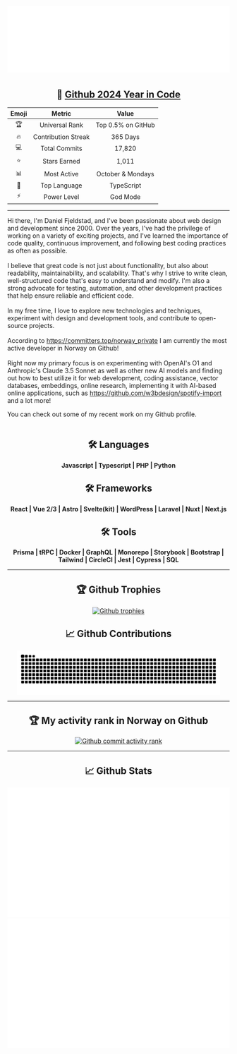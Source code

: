 
<h1 align="center"><img src="https://github.com/w3bdesign/w3bdesign/blob/master/svg/animated-header.svg" alt="Header image" /></h1> 

<h2 align="center">🎯 <a href="https://git-wrapped.com/profiles/W3bdesign">Github 2024 Year in Code</a></h2>

<div align="center">

| Emoji | Metric | Value |
|:---:|:---:|:---:|
| 🏆 | Universal Rank | Top 0.5% on GitHub |
| 🔥 | Contribution Streak | 365 Days |
| 💻 | Total Commits | 17,820 |
| ⭐ | Stars Earned | 1,011 |
| 📊 | Most Active | October & Mondays |
| 🔷 | Top Language | TypeScript |
| ⚡ | Power Level | God Mode |

</div>

<hr/>

<span align="center">Hi there, I'm Daniel Fjeldstad, and I've been passionate about web design and development since 2000. Over the years, I've had the privilege of working on a variety of exciting projects, and I've learned the importance of code quality, continuous improvement, and following best coding practices as often as possible.
<br/> <br/> 
I believe that great code is not just about functionality, but also about readability, maintainability, and scalability. That's why I strive to write clean, well-structured code that's easy to understand and modify. I'm also a strong advocate for testing, automation, and other development practices that help ensure reliable and efficient code.
<br/> <br/> 
In my free time, I love to explore new technologies and techniques, experiment with design and development tools, and contribute to open-source projects.
<br/> <br/> 
According to <a href="https://committers.top/norway_private">https://committers.top/norway_private</a> I am currently the most active developer in Norway on Github!
<br/> <br/> 
Right now my primary focus is on experimenting with OpenAI's O1 and Anthropic's Claude 3.5 Sonnet as well as other new AI models and finding out how to best utilize it for web development, coding assistance, vector databases, embeddings, online research, implementing it with AI-based online applications, such as https://github.com/w3bdesign/spotify-import and a lot more!

You can check out some of my recent work on my Github profile.
</span>
<br/> <br/> 
<h2 align="center">🛠️ Languages</h2>
<p align="center">
 <b>
  Javascript | Typescript | PHP | Python
</b>
<h2 align="center">🛠️ Frameworks</h2>
<p align="center">
 <b>
 React | Vue 2/3 | Astro | Svelte(kit) | WordPress | Laravel | Nuxt | Next.js
  </b>
</p>
<h2 align="center">🛠️ Tools</h2>
<p align="center">
 <b>
 Prisma  |  tRPC  |  Docker  | GraphQL | Monorepo | Storybook | Bootstrap | Tailwind | CircleCI | Jest | Cypress | SQL
  </b>
</p>
<hr />
<h2 align="center"> 🏆 Github Trophies</h2>
<p align="center">
<a href="https://github.com/w3bdesign">
  <img align="center" alt="Github trophies" src="https://github-profile-trophy.vercel.app/?username=w3bdesign&rank=SECRET,SSS,SS,S&margin-w=10&margin-h=5&row=2&column=3" />
</a>
 </p>
<h2 align="center">📈 Github Contributions</h2>
<p align="center">
<a href="https://github.com/w3bdesign">
  <img height="100" align="center" alt="Github snake" src="https://raw.githubusercontent.com/w3bdesign/w3bdesign/output/github-contribution-grid-snake.svg" />
</a>
 </p>
 <hr />
<h2 align="center"> 🏆 My activity rank in Norway on Github</h2>
<p align="center">
<a href="https://committers.top/norway"><img src="https://user-badge.committers.top/norway_private/w3bdesign.svg" alt="Github commit activity rank"></a>
</p>
<hr/>
 <h2 align="center">📈 Github Stats</h2> 
 <p align="center">
 <img src="https://github.com/w3bdesign/github-stats/blob/master/generated/overview.svg" alt="Overview" />
 <img src="https://github.com/w3bdesign/github-stats/blob/master/generated/languages.svg" alt="Languages" />
 </p>
